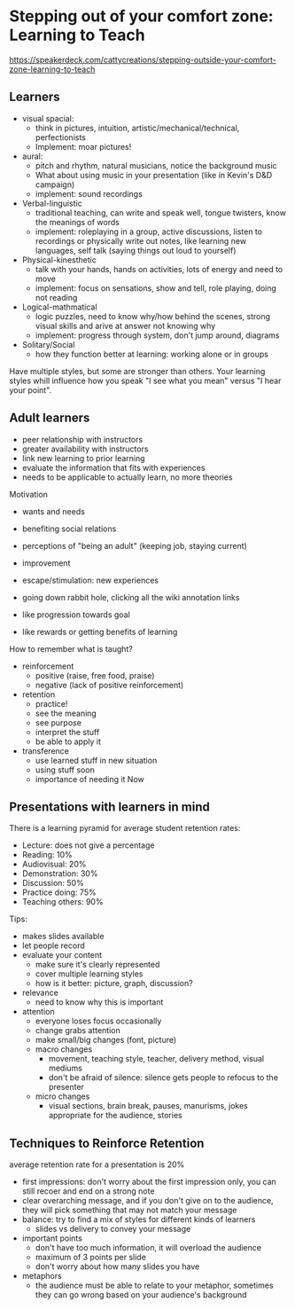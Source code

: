 # Stepping out of your comfort zone: Learning to Teach
https://speakerdeck.com/cattycreations/stepping-outside-your-comfort-zone-learning-to-teach

## Learners
* visual spacial: 
	* think in pictures, intuition, artistic/mechanical/technical, perfectionists
	* Implement: moar pictures!
* aural:
	* pitch and rhythm, natural musicians, notice the background music
	* What about using music in your presentation (like in Kevin's D&D campaign)
	* implement: sound recordings
* Verbal-linguistic
	* traditional teaching, can write and speak well, tongue twisters, know the meanings of words
	* implement: roleplaying in a group, active discussions, listen to recordings or physically write out notes, like learning new languages, self talk (saying things out loud to yourself)
* Physical-kinesthetic
	* talk with your hands, hands on activities, lots of energy and need to move
	* implement: focus on sensations, show and tell, role playing, doing not reading
* Logical-mathmatical
	* logic puzzles, need to know why/how behind the scenes, strong visual skills and arive at answer not knowing why
	* implement: progress through system, don't jump around, diagrams
* Solitary/Social
	* how they function better at learning: working alone or in groups
	
Have multiple styles, but some are stronger than others. Your learning styles whill influence how you speak "I see what you mean" versus "I hear your point".

## Adult learners
* peer relationship with instructors
* greater availability with instructors
* link new learning to prior learning
* evaluate the information that fits with experiences
* needs to be applicable to actually learn, no more theories

Motivation

* wants and needs
* benefiting social relations
* perceptions of "being an adult" (keeping job, staying current)
* improvement
* escape/stimulation: new experiences
* going down rabbit hole, clicking all the wiki annotation links

* like progression towards goal
* like rewards or getting benefits of learning

How to remember what is taught?

* reinforcement
	* positive (raise, free food, praise)
	* negative (lack of positive reinforcement)
* retention
	* practice!
	* see the meaning
	* see purpose
	* interpret the stuff
	* be able to apply it
* transference
	* use learned stuff in new situation
	* using stuff soon
	* importance of needing it Now
	
## Presentations with learners in mind

There is a learning pyramid for average student retention rates:

* Lecture: does not give a percentage
* Reading: 10%
* Audiovisual: 20%
* Demonstration: 30%
* Discussion: 50%
* Practice doing: 75%
* Teaching others: 90%

Tips:

* makes slides available
* let people record
* evaluate your content
	* make sure it's clearly represented
	* cover multiple learning styles
	* how is it better: picture, graph, discussion?
* relevance
	* need to know why this is important
* attention
	* everyone loses focus occasionally
	* change grabs attention
	* make small/big changes (font, picture)
	* macro changes
		* movement, teaching style, teacher, delivery method, visual mediums
		* don't be afraid of silence: silence gets people to refocus to the presenter
	* micro changes
		* visual sections, brain break, pauses, manurisms, jokes appropriate for the audience, stories

## Techniques to Reinforce Retention

average retention rate for a presentation is 20%

* first impressions: don't worry about the first impression only, you can still recoer and end on a strong note
* clear overarching message, and if you don't give on to the audience, they will pick something that may not match your message
* balance: try to find a mix of styles for different kinds of learners
	* slides vs delivery to convey your message
* important points
	* don't have too much information, it will overload the audience
	* maximum of 3 points per slide
	* don't worry about how many slides you have
* metaphors
	* the audience must be able to relate to your metaphor, sometimes they can go wrong based on your audience's background
